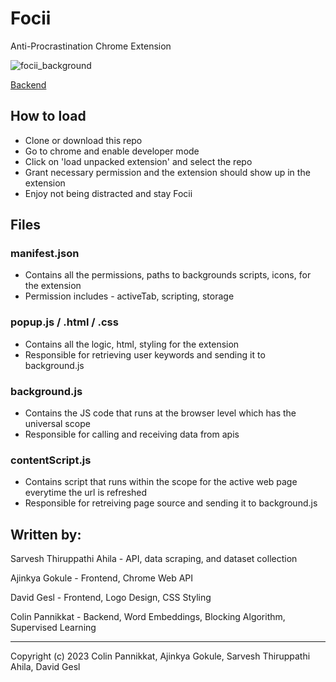 # Focii
Anti-Procrastination Chrome Extension

![focii_background](https://github.com/colinpannikkat/Focii/assets/19521833/0332e63b-4ca2-4e7b-b61a-ac2fa8544cd9)

[Backend](https://github.com/Sarvesh-Thiruppathi/Focii_Backend)

## How to load
* Clone or download this repo
* Go to chrome and enable developer mode
* Click on 'load unpacked extension' and select the repo
* Grant necessary permission and the extension should show up in the extension
* Enjoy not being distracted and stay Focii

## Files
### manifest.json
* Contains all the permissions, paths to backgrounds scripts, icons, for the extension
* Permission includes - activeTab, scripting, storage

### popup.js / .html / .css
* Contains all the logic, html, styling for the extension
* Responsible for retrieving user keywords and sending it to background.js

### background.js
* Contains the JS code that runs at the browser level which has the universal scope
* Responsible for calling and receiving data from apis

### contentScript.js
* Contains script that runs within the scope for the active web page everytime the url is refreshed
* Responsible for retreiving page source and sending it to background.js

## Written by:
Sarvesh Thiruppathi Ahila - API, data scraping, and dataset collection

Ajinkya Gokule - Frontend, Chrome Web API

David Gesl - Frontend, Logo Design, CSS Styling

Colin Pannikkat - Backend, Word Embeddings, Blocking Algorithm, Supervised Learning

---
Copyright (c) 2023 Colin Pannikkat, Ajinkya Gokule, Sarvesh Thiruppathi Ahila, David Gesl
